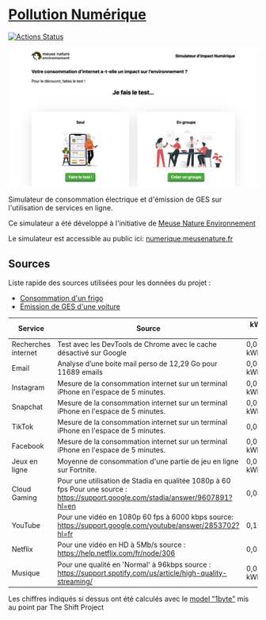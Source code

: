 # [Pollution Numérique](https://numerique.meusenature.fr/)

[![Actions Status](https://github.com/alexandretrichot/digital-impact-simulator/workflows/CI/badge.svg)](https://github.com/alexandretrichot/digital-impact-simulator/actions)

![screenshot](screenshot.png)

Simulateur de consommation électrique et d'émission de GES sur l'utilisation de services en ligne.

Ce simulateur a été développé à l'initiative de [Meuse Nature Environnement](https://meusenature.fr/)

Le simulateur est accessible au public ici: [numerique.meusenature.fr](https://numerique.meusenature.fr/)

## Sources

Liste rapide des sources utilisées pour les données du projet :

- [Consommation d'un frigo](https://total.direct-energie.com/particuliers/parlons-energie/dossiers-energie/economie-d-energie/tout-savoir-sur-la-consommation-de-votre-frigo)
- [Émission de GES d'une voiture](https://ree.developpement-durable.gouv.fr/themes/defis-environnementaux/changement-climatique/emissions-de-gaz-a-effet-de-serre/article/les-emissions-de-gaz-a-effet-de-serre-des-transports)

| Service             | Source                                                       | kWh pour 1 unité | GES (en g) pour 1 unité |
| ------------------- | ------------------------------------------------------------ | ---------------- | ----------------------- |
| Recherches internet | Test avec les DevTools de Chrome avec le cache désactivé sur Google | 0,000188265 kWh  | 0,097709448 g           |
| Email               | Analyse d’une boite mail perso de 12,29 Go pour 11689 emails | 0,000235517 kWh  | 0,122233402 g           |
| Instagram           | Mesure de la consommation internet sur un terminal iPhone en l'espace de 5 minutes. | 0,002912 kWh     | 1,511328 g              |
| Snapchat            | Mesure de la consommation internet sur un terminal iPhone en l'espace de 5 minutes. | 0,002912 kWh     | 1,511328 g              |
| TikTok              | Mesure de la consommation internet sur un terminal iPhone en l'espace de 5 minutes. | 0,00448 kWh      | 2,32512 g               |
| Facebook            | Mesure de la consommation internet sur un terminal iPhone en l'espace de 5 minutes. | 0,00289408 kWh   | 1,50202752 g            |
| Jeux en ligne       | Moyenne de consommation d'une partie de jeu en ligne sur Fortnite. | 0,0001344 kWh    | 0,0697536 g             |
| Cloud Gaming        | Pour une utilisation de Stadia en qualitée 1080p à 60 fps Pour une source : https://support.google.com/stadia/answer/9607891?hl=en | 0,04704 kWh      | 24,41376 g              |
| YouTube             | Pour une vidéo en 1080p 60 fps à 6000 kbps source: https://support.google.com/youtube/answer/2853702?hl=fr | 0,10752 kWh      | 55,80288 g              |
| Netflix             | Pour une vidéo en HD à 5Mb/s source : https://help.netflix.com/fr/node/306 | 0,08064 kWh      | 41,85216 g              |
| Musique             | Pour une qualité en 'Normal' à 96kbps source : https://support.spotify.com/us/article/high-quality-streaming/ | 0,00129024 kWh   | 0,66963456 g            |

Les chiffres indiqués si dessus ont été calculés avec le [model "1byte"](https://theshiftproject.org/wp-content/uploads/2018/10/Lean-ICT-Materials-1byte-Model-2018.xlsx) mis au point par The Shift Project

